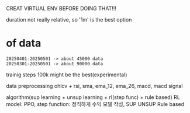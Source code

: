 CREAT VIRTUAL ENV BEFORE DOING THAT!!!

duration
    not really relative, so '1m' is the best option

# of data
    20250401-20250501 -> about 45000 data
    20250301-20250501 -> about 90000 data
    
trainig steps
    100k might be the best(experimental)

data preprocessing
    ohlcv + rsi, sma, ema_12, ema_26, macd, macd signal

algorithm(sup learning + unsup learning + rl(step func) + rule based)
    RL
        model: PPO, 
        step function: 정직하게 수익 모델 작성, 
    SUP
    UNSUP
    Rule based
